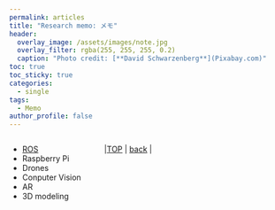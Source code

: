 ```yaml
---
permalink: articles
title: "Research memo: メモ"
header:
  overlay_image: /assets/images/note.jpg
  overlay_filter: rgba(255, 255, 255, 0.2)
  caption: "Photo credit: [**David Schwarzenberg**](Pixabay.com)"
toc: true
toc_sticky: true
categories:
  - single
tags:
  - Memo
author_profile: false
---
```


<div class="row">

<div class="medium-12  columns" markdown="1">

* [ROS](ros)
* Raspberry Pi
* Drones
* Conputer Vision
* AR
* 3D modeling
  
---
  
|[TOP](/) | <a href="javascript:history.back()">back</a> |
